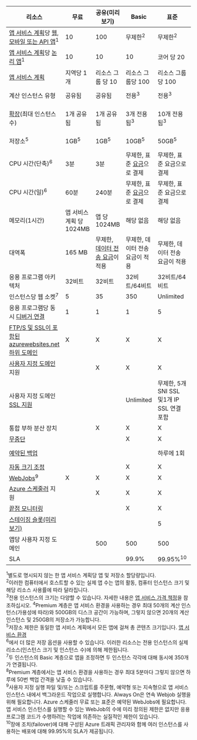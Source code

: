 리소스|무료|공유(미리 보기)|Basic|표준|Premium(미리 보기)</th>
---|---|---|---|---|---
[앱 서비스 계획](../articles/app-service/azure-web-sites-web-hosting-plans-in-depth-overview.md)당 [웹, 모바일 또는 API 앱](https://azure.microsoft.com/services/app-service/)<sup>1</sup>|10|100|무제한<sup>2</sup>|무제한<sup>2</sup>|무제한<sup>2</sup>
[앱 서비스 계획](../articles/app-service/azure-web-sites-web-hosting-plans-in-depth-overview.md)당 [논리 앱](https://azure.microsoft.com/services/app-service/logic/)</a><sup>1</sup>|10|10|10|코어 당 20|코어 당 20
[앱 서비스 계획](../articles/app-service/azure-web-sites-web-hosting-plans-in-depth-overview.md)|지역당 1개|리소스 그룹 당 10|리소스 그룹당 100|리소스 그룹당 100|리소스 그룹당 100
계산 인스턴스 유형|공유됨|공유됨|전용<sup>3</sup>|전용<sup>3</sup>|전용<sup>3</sup></p>
[확장](../articles/app-service-web/web-sites-scale.md)(최대 인스턴스 수)|1개 공유됨|1개 공유됨|3개 전용됨<sup>3</sup>|10개 전용됨<sup>3</sup>|20개 전용됨(ASE에는 50개)<sup>3,4</sup>
저장소<sup>5</sup>|1GB<sup>5</sup>|1GB<sup>5</sup>|10GB<sup>5</sup>|50GB<sup>5</sup>|500GB<sup>4,5</sup></p>
CPU 시간(단축)<sup>6</sup>|3분|3분|무제한, 표준 [요금](https://azure.microsoft.com/pricing/details/app-service/)으로 결제</a>|무제한, 표준 요금으로 결제|무제한, 표준 요금으로 결제
CPU 시간(일)<sup>6</sup>|60분|240분|무제한, 표준 [요금](https://azure.microsoft.com/pricing/details/app-service/)으로 결제</a>|무제한, 표준 요금으로 결제|무제한, 표준 요금으로 결제
메모리(1시간)|앱 서비스 계획 당 1024MB|앱 당 1024MB|해당 없음|해당 없음|해당 없음
대역폭|165 MB|무제한, [데이터 전송 요금](https://azure.microsoft.com/pricing/details/data-transfers/)이 적용|무제한, 데이터 전송 요금이 적용|무제한, 데이터 전송 요금이 적용|무제한, 데이터 전송 요금이 적용
응용 프로그램 아키텍처|32비트|32비트|32비트/64비트|32비트/64비트|32비트/64비트
인스턴스당 웹 소켓<sup>7</sup>|5|35|350|Unlimited|Unlimited
응용 프로그램당 동시 [디버거 연결](../articles/app-service-web/web-sites-dotnet-troubleshoot-visual-studio.md)|1|1|1|5|5
[FTP/S 및 SSL이 포함된 azurewebsites.net 하위 도메인](../articles/app-service-web/web-sites-configure-ssl-certificate.md)|X|X|X|X|X
[사용자 지정 도메인](../articles/app-service-web/web-sites-custom-domain-name.md) 지원||X|X|X|X
사용자 지정 도메인 [SSL 지원](../articles/app-service-web/web-sites-configure-ssl-certificate.md)|||Unlimited|무제한, 5개 SNI SSL 및1개 IP SSL 연결 포함|무제한, 5개 SNI SSL 및1개 IP SSL 연결 포함
통합 부하 분산 장치||X|X|X|X
[무중단](../articles/app-service-web/web-sites-configure.md)|||X|X|X
[예약된 백업](../articles/app-service-web/web-sites-backup.md)||||하루에 1회|5분마다 1회<sup>8</sup>
[자동 크기 조정](../articles/app-service-web/web-sites-scale.md)|||X|X|X
[WebJobs](../articles/app-service-web/web-sites-create-web-jobs.md)<sup>9</sup>|X|X|X|X|X
[Azure 스케줄러](https://azure.microsoft.com/services/scheduler/) 지원||X|X|X|X
[끝점 모니터링](../articles/app-service-web/web-sites-monitor.md)|||X|X|X
[스테이징 슬롯(미리 보기)](../articles/app-service-web/web-sites-staged-publishing.md)||||5|20
앱당 사용자 지정 도메인</a>||500|500|500|500
SLA||<p>|99\.9%|99\.95%<sup>10</sup>|99\.95%<sup>10</sup>

<sup>1</sup>별도로 명시되지 않는 한 앱 서비스 계획당 앱 및 저장소 할당량입니다.  
<sup>2</sup>이러한 컴퓨터에서 호스트할 수 있는 실제 앱 수는 앱의 활동, 컴퓨터 인스턴스 크기 및 해당 리소스 사용률에 따라 달라집니다.  
<sup>3</sup>전용 인스턴스의 크기는 다양할 수 있습니다. 자세한 내용은 [앱 서비스 가격 책정](https://azure.microsoft.com/pricing/details/data-transfers/pricing/details/app-service/)을 참조하십시오.
<sup>4</sup>Premium 계층은 앱 서비스 환경을 사용하는 경우 최대 50개의 계산 인스턴스(가용성에 따라)와 500GB의 디스크 공간이 가능하며, 그렇지 않으면 20개의 계산 인스턴스 및 250GB의 저장소가 가능합니다.  
<sup>5</sup>저장소 제한은 동일한 앱 서비스 계획에서 모든 앱에 걸쳐 총 콘텐츠 크기입니다. [앱 서비스 환경](../articles/app-service-web/app-service-web-configure-an-app-service-environment.md#storage)  
<sup>6</sup>에서 더 많은 저장 옵션을 사용할 수 있습니다. 이러한 리소스는 전용 인스턴스의 실제 리소스(인스턴스 크기 및 인스턴스 수)에 의해 제한됩니다.  
<sup>7</sup>두 인스턴스의 Basic 계층으로 앱을 조정하면 두 인스턴스 각각에 대해 동시에 350개가 연결됩니다.  
<sup>8</sup>Premium 계층에서는 앱 서비스 환경을 사용하는 경우 최대 5분마다 그렇지 않으면 하루에 50번 백업 간격을 낮출 수 있습니다.  
<sup>9</sup>사용자 지정 실행 파일 및/또는 스크립트를 주문형, 예약형 또는 지속형으로 앱 서비스 인스턴스 내에서 백그라운드 작업으로 실행합니다. Always On은 연속 Webjob 실행을 위해 필요합니다. Azure 스케줄러 무료 또는 표준은 예약된 WebJobs에 필요합니다. 앱 서비스 인스턴스를 실행할 수 있는 WebJob의 수에 미리 정의된 제한은 없지만 응용 프로그램 코드가 수행하려는 작업에 의존하는 실질적인 제한이 있습니다.  
<sup>10</sup>장애 조치(failover)에 대해 구성된 Azure 트래픽 관리자와 함께 여러 인스턴스를 사용하는 배포에 대해 99.95%의 SLA가 제공됩니다.  

<!---HONumber=AcomDC_0914_2016-->